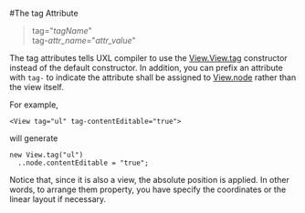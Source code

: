 #The tag Attribute

>tag="*tagName*"  
tag-*attr_name*="*attr_value*"

The tag attributes tells UXL compiler to use the [View.View.tag](api:view) constructor instead of the default constructor. In addition, you can prefix an attribute with `tag-` to indicate the attribute shall be assigned to [View.node](api:view) rather than the view itself.

For example,

    <View tag="ul" tag-contentEditable="true">

will generate

    new View.tag("ul")
      ..node.contentEditable = "true";

Notice that, since it is also a view, the absolute position is applied. In other words, to arrange them property, you have specify the coordinates or the linear layout if necessary.
